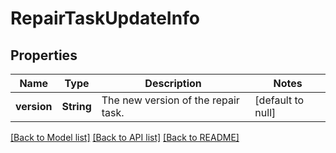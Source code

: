 # RepairTaskUpdateInfo

## Properties
Name | Type | Description | Notes
------------ | ------------- | ------------- | -------------
**version** | **String** | The new version of the repair task. | [default to null]

[[Back to Model list]](../README.md#documentation-for-models) [[Back to API list]](../README.md#documentation-for-api-endpoints) [[Back to README]](../README.md)


